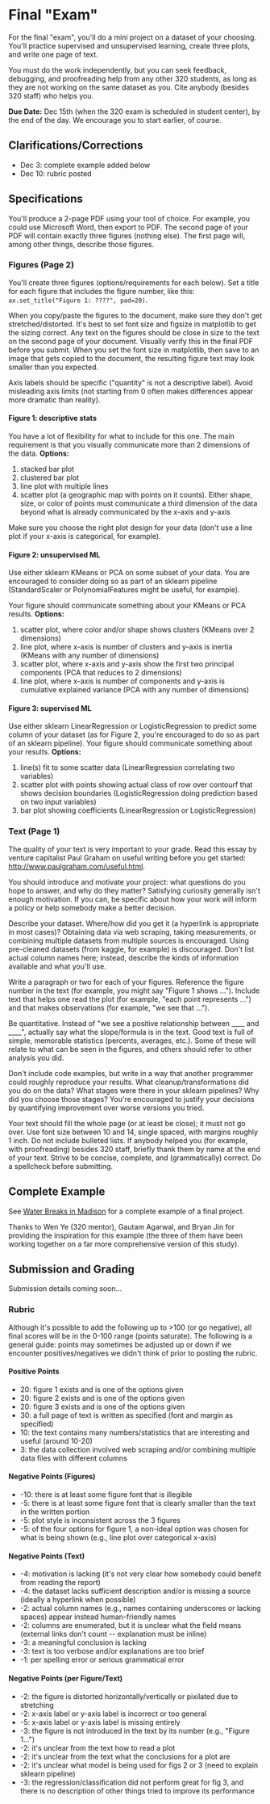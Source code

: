 # Final "Exam"

For the final "exam", you'll do a mini project on a dataset of your
choosing.  You'll practice supervised and unsupervised learning,
create three plots, and write one page of text.

You must do the work independently, but you can seek feedback,
debugging, and proofreading help from any other 320 students, as long
as they are not working on the same dataset as you.  Cite anybody
(besides 320 staff) who helps you.

**Due Date:** Dec 15th (when the 320 exam is scheduled in student center), by the end of the day.  We encourage you to start earlier, of course.

## Clarifications/Corrections

* Dec 3: complete example added below
* Dec 10: rubric posted

## Specifications

You'll produce a 2-page PDF using your tool of choice.  For example,
you could use Microsoft Word, then export to PDF.  The second page of
your PDF will contain exactly three figures (nothing else).  The first
page will, among other things, describe those figures.

### Figures (Page 2)

You'll create three figures (options/requirements for each below).
Set a title for each figure that includes the figure number, like
this: `ax.set_title("Figure 1: ????", pad=20)`.

When you copy/paste the figures to the document, make sure they don't
get stretched/distorted.  It's best to set font size and figsize in
matplotlib to get the sizing correct.  Any text on the figures should
be close in size to the text on the second page of your document.
Visually verify this in the final PDF before you submit. When you set
the font size in matplotlib, then save to an image that gets copied to
the document, the resulting figure text may look smaller than you
expected.

Axis labels should be specific ("quantity" is not a descriptive
label).  Avoid misleading axis limits (not starting from 0 often makes
differences appear more dramatic than reality).

#### Figure 1: descriptive stats

You have a lot of flexibility for what to include for this one.  The
main requirement is that you visually communicate more than 2
dimensions of the data.  **Options:**

1. stacked bar plot
2. clustered bar plot
3. line plot with multiple lines
4. scatter plot (a geographic map with points on it counts).  Either shape, size, or color of points must communicate a third dimension of the data beyond what is already communicated by the x-axis and y-axis

Make sure you choose the right plot design for your data (don't use a
line plot if your x-axis is categorical, for example).

#### Figure 2: unsupervised ML

Use either sklearn KMeans or PCA on some subset of your data.  You are
encouraged to consider doing so as part of an sklearn pipeline
(StandardScaler or PolynomialFeatures might be useful, for example).

Your figure should communicate something about your KMeans or PCA
results.  **Options:**

1. scatter plot, where color and/or shape shows clusters (KMeans over 2 dimensions)
2. line plot, where x-axis is number of clusters and y-axis is inertia (KMeans with any number of dimensions)
3. scatter plot, where x-axis and y-axis show the first two principal components (PCA that reduces to 2 dimensions)
4. line plot, where x-axis is number of components and y-axis is cumulative explained variance (PCA with any number of dimensions)

#### Figure 3: supervised ML

Use either sklearn LinearRegression or LogisticRegression to predict
some column of your dataset (as for Figure 2, you're encouraged to do
so as part of an sklearn pipeline).  Your figure should communicate
something about your results.  **Options:**

1. line(s) fit to some scatter data (LinearRegression correlating two variables)
2. scatter plot with points showing actual class of row over contourf that shows decision boundaries (LogisticRegression doing prediction based on two input variables)
3. bar plot showing coefficients (LinearRegression or LogisticRegression)

### Text (Page 1)

The quality of your text is very important to your grade.  Read this
essay by venture capitalist Paul Graham on useful writing before you
get started: http://www.paulgraham.com/useful.html.

You should introduce and motivate your project: what questions do
you hope to answer, and why do they matter?  Satisfying curiosity
generally isn't enough motivation.  If you can, be specific about how
your work will inform a policy or help somebody make a better
decision.

Describe your dataset.  Where/how did you get it (a hyperlink is
appropriate in most cases)?  Obtaining data via web scraping, taking
measurements, or combining multiple datasets from multiple sources is
encouraged.  Using pre-cleaned datasets (from kaggle, for example) is
discouraged.  Don't list actual column names here; instead, describe
the kinds of information available and what you'll use.

Write a paragraph or two for each of your figures.  Reference the
figure number in the text (for example, you might say "Figure 1 shows
...").  Include text that helps one read the plot (for example, "each
point represents ...") and that makes observations (for example, "we
see that ...").

Be quantitative.  Instead of "we see a positive relationship between
____ and ____", actually say what the slope/formula is in the text.
Good text is full of simple, memorable statistics (percents, averages,
etc.).  Some of these will relate to what can be seen in the figures,
and others should refer to other analysis you did.

Don't include code examples, but write in a way that another
programmer could roughly reproduce your results.  What
cleanup/transformations did you do on the data?  What stages were
there in your sklearn pipelines?  Why did you choose those stages?
You're encouraged to justify your decisions by quantifying improvement
over worse versions you tried.

Your text should fill the whole page (or at least be close); it must
not go over.  Use font size between 10 and 14, single spaced, with
margins roughly 1 inch.  Do not include bulleted lists.  If anybody
helped you (for example, with proofreading) besides 320 staff, briefly
thank them by name at the end of your text.  Strive to be concise,
complete, and (grammatically) correct.  Do a spellcheck before
submitting.

## Complete Example

See [Water Breaks in Madison](example.pdf) for a complete example of a
final project.

Thanks to Wen Ye (320 mentor), Gautam Agarwal, and Bryan Jin for
providing the inspiration for this example (the three of them have
been working together on a far more comprehensive version of this
study).

## Submission and Grading

Submission details coming soon...

### Rubric

Although it's possible to add the following up to >100 (or go negative), all final scores will be in the 0-100 range (points saturate).  The following is a general guide: points may sometimes be adjusted up or down if we encounter positives/negatives we didn't think of prior to posting the rubric.

#### Positive Points

* 20: figure 1 exists and is one of the options given
* 20: figure 2 exists and is one of the options given
* 20: figure 3 exists and is one of the options given
* 30: a full page of text is written as specified (font and margin as specified)
* 10: the text contains many numbers/statistics that are interesting and useful (around 10-20)
* 3: the data collection involved web scraping and/or combining multiple data files with different columns
 
#### Negative Points (Figures)
 
* -10: there is at least some figure font that is illegible
* -5: there is at least some figure font that is clearly smaller than the text in the written portion
* -5: plot style is inconsistent across the 3 figures
* -5: of the four options for figure 1, a non-ideal option was chosen for what is being shown (e.g., line plot over categorical x-axis)
 
#### Negative Points (Text)
 
* -4: motivation is lacking (it's not very clear how somebody could benefit from reading the report)
* -4: the dataset lacks sufficient description and/or is missing a source (ideally a hyperlink when possible)
* -2: actual column names (e.g., names containing underscores or lacking spaces) appear instead human-friendly names
* -2: columns are enumerated, but it is unclear what the field means (external links don't count -- explanation must be inline)
* -3: a meaningful conclusion is lacking
* -3: text is too verbose and/or explanations are too brief
* -1: per spelling error or serious grammatical error
 
#### Negative Points (per Figure/Text)
 
* -2: the figure is distorted horizontally/vertically or pixilated due to stretching
* -2: x-axis label or y-axis label is incorrect or too general
* -5: x-axis label or y-axis label is missing entirely
* -3: the figure is not introduced in the text by its number (e.g., "Figure 1...")
* -2: it's unclear from the text how to read a plot
* -2: it's unclear from the text what the conclusions for a plot are
* -2: it's unclear what model is being used for figs 2 or 3 (need to explain sklearn pipeline)
* -3: the regression/classification did not perform great for fig 3, and there is no description of other things tried to improve its performance

